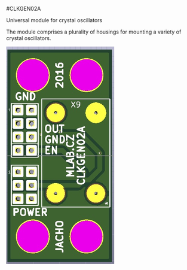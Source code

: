 <!--- PrjInfo ---> <!--- Please remove this line after manually editing --->
<!--- 00a56be08b96043df9e37d6aff7b6990 --->
<!--- Created:20170112-18:22: ---> 
<!--- Author:Mlab: ---> 
<!--- AuthorEmail:mlab@mlab.cz: ---> 
<!--- Tags:imported: ---> 
<!--- Ust:[End]: ---> 
<!--- Name:CLKGEN02A: --->
#CLKGEN02A 
<!--- LongName --->
Universal module for crystal oscillators
<!--- ELongName ---> 

<!--- Lead --->
The module comprises a plurality of housings for mounting a variety of crystal oscillators.
<!--- ELead ---> 

![LeadImg](CLKGEN02A_Top_Small.jpg) 


​
​
<!--- Description --->
<!--- EDescription --->
<!--- Content --->
<!--- EContent --->
            